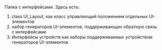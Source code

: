 Папка с интерфейсами. Здесь есть: 
1. class UI_Layout, как класс управляющий положением отдельных UI-элементов
2. набор генераторов UI-элементов, поддерживающих обратную связь с интерфейсами
3. Интерфейсы устройств как наборы поддерживаемых устройством генераторов UI-элементов
